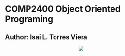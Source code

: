 <div>
  <h1>COMP2400 Object Oriented Programing</h1>
</div>

<div>
  <h2>Author: Isai L. Torres Viera</h2>
</div>

<div align="center">
  <img src="https://github.com/user-attachments/assets/d035f386-de3c-4cd0-a25a-445d3ee295a7">
</div>
